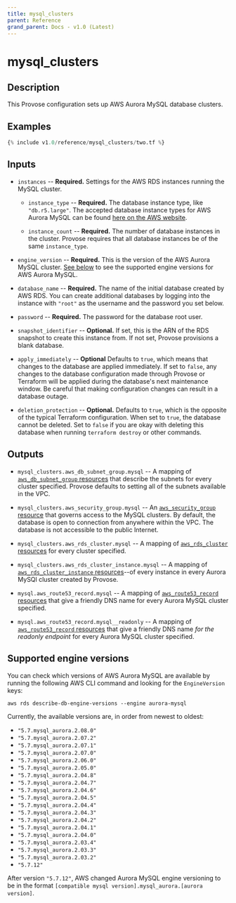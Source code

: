 ```yaml
---
title: mysql_clusters
parent: Reference
grand_parent: Docs - v1.0 (Latest)
---
```


# mysql_clusters

## Description

This Provose configuration sets up AWS Aurora MySQL database clusters.

## Examples

```terraform
{% include v1.0/reference/mysql_clusters/two.tf %}
```

## Inputs

- `instances` -- **Required.** Settings for the AWS RDS instances running the MySQL cluster.

  - `instance_type` -- **Required.** The database instance type, like `"db.r5.large"`. The accepted database instance types for AWS Aurora MySQL can be found [here on the AWS website](https://aws.amazon.com/rds/aurora/pricing/?pg=pr&loc=1).

  - `instance_count` -- **Required.** The number of database instances in the cluster. Provose requires that all database instances be of the same `instance_type`.

- `engine_version` -- **Required.** This is the version of the AWS Aurora MySQL cluster. [See below](#supported-engine-versions) to see the supported engine versions for AWS Aurora MySQL.

- `database_name` -- **Required.** The name of the initial database created by AWS RDS. You can create additional databases by logging into the instance with `"root"` as the username and the password you set below.

- `password` -- **Required.** The password for the database root user.

- `snapshot_identifier` -- **Optional.** If set, this is the ARN of the RDS snapshot to create this instance from. If not set, Provose provisions a blank database.

- `apply_immediately` -- **Optional** Defaults to `true`, which means that changes to the database are applied immediately. If set to `false`, any changes to the database configuration made through Provose or Terraform will be applied during the database's next maintenance window. Be careful that making configuration changes can result in a database outage.

- `deletion_protection` -- **Optional.** Defaults to `true`, which is the opposite of the typical Terraform configuration. When set to `true`, the database cannot be deleted. Set to `false` if you are okay with deleting this database when running `terraform destroy` or other commands.

## Outputs

- `mysql_clusters.aws_db_subnet_group.mysql` -- A mapping of [`aws_db_subnet_group` resources](https://www.terraform.io/docs/providers/aws/r/db_subnet_group.html) that describe the subnets for every cluster specified. Provose defaults to setting all of the subnets available in the VPC.

- `mysql_clusters.aws_security_group.mysql` -- An [`aws_security_group` resource](https://www.terraform.io/docs/providers/aws/r/security_group.html) that governs access to the MySQL clusters. By default, the database is open to connection from anywhere within the VPC. The database is not accessible to the public Internet.

- `mysql_clusters.aws_rds_cluster.mysql` -- A mapping of [`aws_rds_cluster` resources](https://www.terraform.io/docs/providers/aws/r/rds_cluster.html) for every cluster specified.

- `mysql_clusters.aws_rds_cluster_instance.mysql` -- A mapping of [`aws_rds_cluster_instance` resources](https://www.terraform.io/docs/providers/aws/r/rds_cluster_instance.html)--of every instance in every Aurora MySQl cluster created by Provose.

- `mysql.aws_route53_record.mysql` -- A mapping of [`aws_route53_record` resources](https://www.terraform.io/docs/providers/aws/r/route53_record.html) that give a friendly DNS name for every Aurora MySQL cluster specified.

- `mysql.aws_route53_record.mysql__readonly` -- A mapping of [`aws_route53_record` resources](https://www.terraform.io/docs/providers/aws/r/route53_record.html) that give a friendly DNS name _for the readonly endpoint_ for every Aurora MySQL cluster specified.

## Supported engine versions

You can check which versions of AWS Aurora MySQL are available by running the following AWS CLI command and looking for the `EngineVersion` keys:

```
aws rds describe-db-engine-versions --engine aurora-mysql
```

Currently, the available versions are, in order from newest to oldest:

- `"5.7.mysql_aurora.2.08.0"`
- `"5.7.mysql_aurora.2.07.2"`
- `"5.7.mysql_aurora.2.07.1"`
- `"5.7.mysql_aurora.2.07.0"`
- `"5.7.mysql_aurora.2.06.0"`
- `"5.7.mysql_aurora.2.05.0"`
- `"5.7.mysql_aurora.2.04.8"`
- `"5.7.mysql_aurora.2.04.7"`
- `"5.7.mysql_aurora.2.04.6"`
- `"5.7.mysql_aurora.2.04.5"`
- `"5.7.mysql_aurora.2.04.4"`
- `"5.7.mysql_aurora.2.04.3"`
- `"5.7.mysql_aurora.2.04.2"`
- `"5.7.mysql_aurora.2.04.1"`
- `"5.7.mysql_aurora.2.04.0"`
- `"5.7.mysql_aurora.2.03.4"`
- `"5.7.mysql_aurora.2.03.3"`
- `"5.7.mysql_aurora.2.03.2"`
- `"5.7.12"`

After version `"5.7.12"`, AWS changed Aurora MySQL engine versioning to be in the format `[compatible mysql version].mysql_aurora.[aurora version]`.
